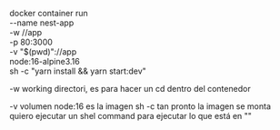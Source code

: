 docker container run \
--name nest-app \
-w //app \
-p 80:3000 \
-v "$(pwd)"://app \
node:16-alpine3.16 \
sh -c "yarn install && yarn start:dev"


-w working directori, es para hacer un cd dentro del contenedor 

-v volumen 
node:16 es la imagen 
sh -c tan pronto la imagen se monta quiero ejecutar un shel command para ejecutar lo que está en ""